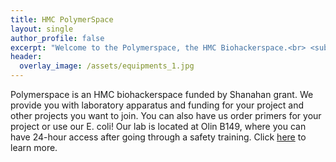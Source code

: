 ```yaml
---
title: HMC PolymerSpace
layout: single
author_profile: false
excerpt: "Welcome to the Polymerspace, the HMC Biohackerspace.<br> <sub>Founded December, 2017</sub>"
header:
  overlay_image: /assets/equipments_1.jpg
---
```


Polymerspace is an HMC biohackerspace funded by Shanahan grant. We provide you with laboratory apparatus and funding for your project and other projects you want to join. You can also have us order primers for your project or use our E. coli! Our lab is located at Olin B149, where you can have 24-hour access after going through a safety training. Click [here] to learn more.

[here]: /about/